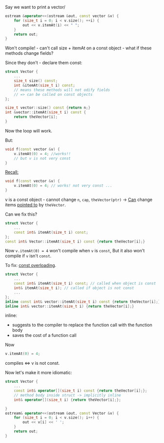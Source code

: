 
Say we want to print a vector/
```c++
ostream &operator<<(ostream &out, const vector &v) {
	for (size_t i = 0; i < v.size(); ++i) {
		out << v.itemAt(i) << " ";
	}
	return out;
}
```
Won't compile! - can't call size + itemAt on a const object - what if these methods change fields?

Since they don't - declare them const:
```c++
struct Vector {
	...
	size_t size() const;
	int &itemAt(size_t i) const;
	// means these methods will not odify fields
	// => can be called on const objects
};

size_t vector::size() const {return n;}
int &vector::itemAt(size_t i) const {
	return theVector[i];
}
```
Now the loop will work.

But:
```c++
void f(const vector &v) {
	v.itemAt(0) = 4; //works!!
	// but v is not very const
}
```


<u>Recall:</u>
```c++
void f(const vector &v) {
	v.itemAt(0) = 4; // works! not very const ...
}
```
v is a const object - cannot change `n`, `cap`, `theVector(ptr)`
-> <u>Can</u> change items <u>pointed to</u> by `theVector`.

Can we fix this?
```c++
struct Vector {
	...
	const int& itemAt(size_t i) const;
};
const int& Vector::itemAt(size_t i) const {return theVector[i];}
```
Now `v.itemAt(0) = 4` won't compile when `v` is `const`,
But it also won't compile if `v` isn't `const`.

To fix: <u>const overloading</u>.
```c++
struct Vector {
	...
	const int& itemAt(size_t i) const; // called when object is const
	int& itemAt(size_t i); // called if object is not const
	...
};
inline const int& vector::itemAt(size_t i) const {return theVector[i];}
inline int& vector::itemAt(size_t i) {return theVector[i];}
```
inline:
- suggests to the compiler to replace the function call with the function body
- saves the cost of a function call

Now 
```c++
v.itemAt(0) = 4;
```
compiles <=> v is not const.


Now let's make it more idiomatic:
```c++
struct Vector {
	...
	const int& operator[](size_t i) const {return theVector[i];};
	// method body inside struct -> implicitly inline
	int& operator[](size_t i) {return theVector[i];};

}
ostream& operator<<(ostream &out, const Vector &v) {
	for (size_t i = 0; i < v.size(); i++) {
		out << v[i] << ' ';
	}
	return out;
}
```
